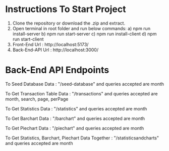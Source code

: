 # Instructions To Start Project

1) Clone the repository or download the .zip and extract.
2) Open terminal in root folder and run below commands:
   a) npm run install-server
   b) npm run start-server
   c) npm run install-client
   d) npm run start-client
3) Front-End Url : http://localhost:5173/
4) Back-End-API Url : http://localhost:3000/

# Back-End API Endpoints

To Seed Database Data : "/seed-database" and queries accepted are month

To Get Transaction Table Data : "/transactions" and queries accepted are month, search, page, perPage

To Get Statistics Data : "/statistics" and queries accepted are month

To Get Barchart Data : "/barchart" and queries accepted are month

To Get Piechart Data : "/piechart" and queries accepted are month

To Get Statistics, Barchart, Piechart Data Together : "/statisticsandcharts" and queries accepted are month

